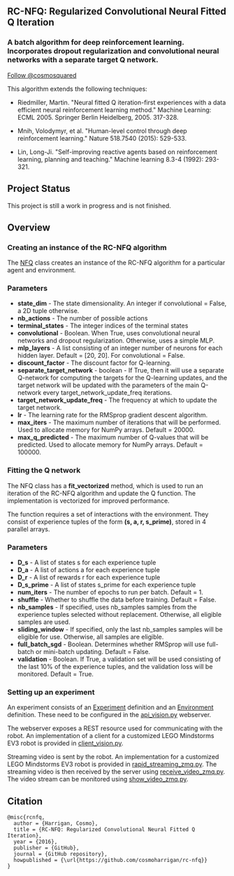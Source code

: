 ## RC-NFQ: Regularized Convolutional Neural Fitted Q Iteration

### A batch algorithm for deep reinforcement learning. Incorporates dropout regularization and convolutional neural networks with a separate target Q network.

[Follow @cosmosquared](https://twitter.com/cosmosquared)

This algorithm extends the following techniques:

- Riedmiller, Martin. "Neural fitted Q iteration-first experiences with a data efficient neural reinforcement learning method." Machine Learning: ECML 2005. Springer Berlin Heidelberg, 2005. 317-328.

- Mnih, Volodymyr, et al. "Human-level control through deep reinforcement learning." Nature 518.7540 (2015): 529-533.

- Lin, Long-Ji. "Self-improving reactive agents based on reinforcement learning, planning and teaching." Machine learning 8.3-4 (1992): 293-321.

## Project Status

This project is still a work in progress and is not finished.

## Overview

### Creating an instance of the RC-NFQ algorithm

The [NFQ](https://github.com/cosmoharrigan/rc-nfq/rc-nfq/nfq.py) class creates an instance of the RC-NFQ algorithm for a particular agent and environment.

### Parameters

- **state_dim** - The state dimensionality. An integer if convolutional = False, a 2D tuple otherwise.
- **nb_actions** - The number of possible actions
- **terminal_states** - The integer indices of the terminal states
- **convolutional** - Boolean. When True, uses convolutional neural networks and dropout regularization. Otherwise, uses a simple MLP.
- **mlp_layers** - A list consisting of an integer number of neurons for each hidden layer. Default = [20, 20]. For convolutional = False.
- **discount_factor** - The discount factor for Q-learning.
- **separate\_target\_network** - boolean - If True, then it will use a separate Q-network for computing the targets for the Q-learning updates, and the target network will be updated with the parameters of the main Q-network every target\_network\_update_freq iterations.
- **target\_network\_update\_freq** - The frequency at which to update the target network.
- **lr** - The learning rate for the RMSprop gradient descent algorithm.
- **max_iters** - The maximum number of iterations that will be performed. Used to allocate memory for NumPy arrays. Default = 20000.
- **max\_q\_predicted** - The maximum number of Q-values that will be predicted. Used to allocate memory for NumPy arrays. Default = 100000.

### Fitting the Q network

The NFQ class has a **fit_vectorized** method, which is used to run an iteration of the RC-NFQ algorithm and update the Q function. The implementation is vectorized for improved performance.

The function requires a set of interactions with the environment. 
They consist of experience tuples of the form **(s, a, r, s_prime)**,
stored in 4 parallel arrays.

### Parameters

- **D_s** - A list of states s for each experience tuple
- **D_a** - A list of actions a for each experience tuple
- **D_r** - A list of rewards r for each experience tuple
- **D\_s\_prime** - A list of states s_prime for each experience tuple
- **num_iters** - The number of epochs to run per batch. Default = 1.
- **shuffle** - Whether to shuffle the data before training. Default = False.
- **nb\_samples** - If specified, uses nb_samples samples from the experience
             tuples selected without replacement. Otherwise, all eligible
             samples are used.
- **sliding\_window** - If specified, only the last nb_samples samples will be
                 eligible for use. Otherwise, all samples are eligible.
- **full\_batch\_sgd** - Boolean. Determines whether RMSprop will use 
                 full-batch or mini-batch updating. Default = False.
- **validation** - Boolean. If True, a validation set will be used consisting
             of the last 10% of the experience tuples, and the validation 
             loss will be monitored. Default = True.

### Setting up an experiment

An experiment consists of an [Experiment](https://github.com/cosmoharrigan/rc-nfq/api/experiment.py) definition and an [Environment](https://github.com/cosmoharrigan/rc-nfq/api/environment.py) definition. These need to be configured in the [api\_vision.py](https://github.com/cosmoharrigan/rc-nfq/api/api_vision.py) webserver.

The webserver exposes a REST resource used for communicating with the robot. An implementation of a client for a customized LEGO Mindstorms EV3 robot is provided in [client\_vision.py](https://github.com/cosmoharrigan/rc-nfq/robot/client_vision.py).

Streaming video is sent by the robot. An implementation for a customized LEGO Mindstorms EV3 robot is provided in [rapid\_streaming\_zmq.py](https://github.com/cosmoharrigan/rc-nfq/robot/rapid_streaming_zmq.py). The streaming video is then received by the server using [receive\_video\_zmq.py](https://github.com/cosmoharrigan/rc-nfq/api/receive_video_zmq.py). The video stream can be monitored using [show\_video\_zmq.py](https://github.com/cosmoharrigan/rc-nfq/api/show_video_zmq.py).

## Citation

```
@misc{rcnfq,
  author = {Harrigan, Cosmo},
  title = {RC-NFQ: Regularized Convolutional Neural Fitted Q Iteration},
  year = {2016},
  publisher = {GitHub},
  journal = {GitHub repository},
  howpublished = {\url{https://github.com/cosmoharrigan/rc-nfq}}
}
```
